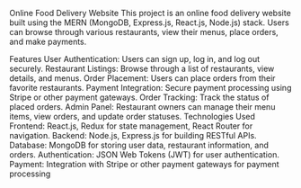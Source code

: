 Online Food Delivery Website
This project is an online food delivery website built using the MERN (MongoDB, Express.js, React.js, Node.js) stack. Users can browse through various restaurants, view their menus, place orders, and make payments.

Features
User Authentication: Users can sign up, log in, and log out securely.
Restaurant Listings: Browse through a list of restaurants, view details, and menus.
Order Placement: Users can place orders from their favorite restaurants.
Payment Integration: Secure payment processing using Stripe or other payment gateways.
Order Tracking: Track the status of placed orders.
Admin Panel: Restaurant owners can manage their menu items, view orders, and update order statuses.
Technologies Used
Frontend: React.js, Redux for state management, React Router for navigation.
Backend: Node.js, Express.js for building RESTful APIs.
Database: MongoDB for storing user data, restaurant information, and orders.
Authentication: JSON Web Tokens (JWT) for user authentication.
Payment: Integration with Stripe or other payment gateways for payment processing
